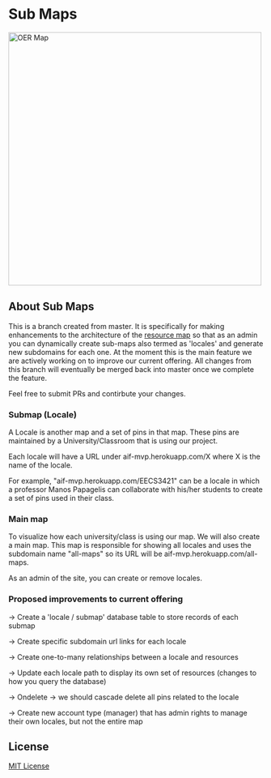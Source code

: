 ﻿# Sub Maps 
 
 <a href="https://raw.githubusercontent.com/paulowe/maps4resources/master/examples/Screen%20Shot%202021-01-11%20at%203.52.12%20AM.png" target="_blank"><img src="examples/Screen Shot 2021-01-11 at 3.52.12 AM.png" align="center" width="500" alt="OER Map"></a>

## About Sub Maps

This is a branch created from master. It is specifically for making enhancements to the architecture of the [resource map](https://aif-mvp.herokuapp.com) so that as an admin you can dynamically create sub-maps also termed as 'locales' and generate new subdomains for each one. At the moment this is the main feature we are actively working on to improve our current offering. All changes from this branch will eventually be merged back into master once we complete the feature.

Feel free to submit PRs and contirbute your changes.

### Submap (Locale)
A Locale is another map and a set of pins in that map. These pins are maintained by a University/Classroom that is using our project. 

Each locale will have a URL under aif-mvp.herokuapp.com/X where X is the name of the locale. 

For example, "aif-mvp.herokuapp.com/EECS3421" can be a locale in which a professor Manos Papagelis can collaborate with his/her students to create a set of pins used in their class. 

### Main map
To visualize how each university/class is using our map. We will also create a main map. This map is responsible for showing all locales and uses the subdomain name "all-maps" so its URL will be aif-mvp.herokuapp.com/all-maps. 

As an admin of the site, you can create or remove locales.

### Proposed improvements to current offering

-> Create a 'locale / submap' database table to store records of each submap

-> Create specific subdomain url links for each locale

-> Create one-to-many relationships between a locale and resources

-> Update each locale path to display its own set of resources (changes to how you query the database)

-> Ondelete -> we should cascade delete all pins related to the locale

-> Create new account type (manager) that has admin rights to manage their own locales, but not the entire map

## License
[MIT License](LICENSE.md)
